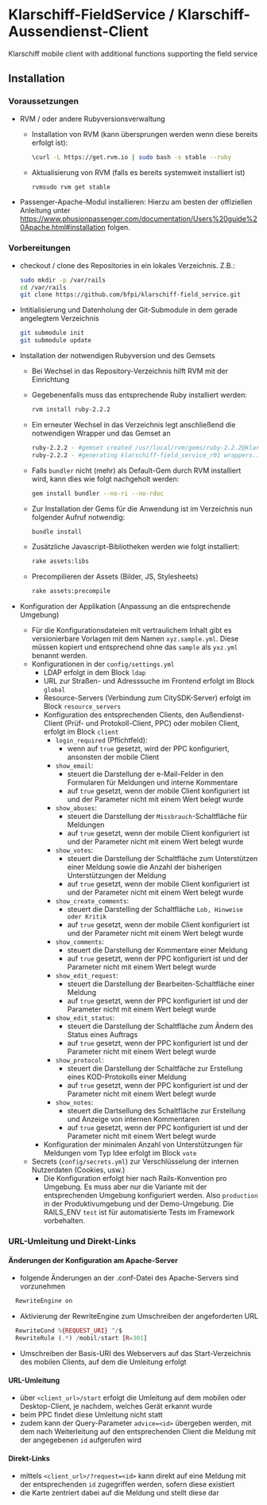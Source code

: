 # Klarschiff-FieldService / Klarschiff-Aussendienst-Client
Klarschiff mobile client with additional functions supporting the field service

## Installation
### Voraussetzungen
- RVM / oder andere Rubyversionsverwaltung
  - Installation von RVM (kann übersprungen werden wenn diese bereits erfolgt ist):
  
    ```bash
    \curl -L https://get.rvm.io | sudo bash -s stable --ruby
    ```
  - Aktualisierung von RVM (falls es bereits systemweit installiert ist)
  
    ```bash
    rvmsudo rvm get stable
    ```
- Passenger-Apache-Modul installieren:
  Hierzu am besten der offiziellen Anleitung unter https://www.phusionpassenger.com/documentation/Users%20guide%20Apache.html#installation folgen.
  
### Vorbereitungen
- checkout / clone des Repositories in ein lokales Verzeichnis. Z.B.:

  ```bash
  sudo mkdir -p /var/rails
  cd /var/rails
  git clone https://github.com/bfpi/klarschiff-field_service.git
  ```
- Intitialisierung und Datenholung der Git-Submodule in dem gerade angelegtem Verzeichnis

  ```bash
  git submodule init
  git submodule update
  ```
- Installation der notwendigen Rubyversion und des Gemsets
  - Bei Wechsel in das Repository-Verzeichnis hilft RVM mit der Einrichtung
  - Gegebenenfalls muss das entsprechende Ruby installiert werden:
  
    ```bash
    rvm install ruby-2.2.2
    ```
  - Ein erneuter Wechsel in das Verzeichnis legt anschließend die notwendigen Wrapper und das Gemset an
  
    ```bash
    ruby-2.2.2 - #gemset created /usr/local/rvm/gems/ruby-2.2.2@klarschiff-field_service_r01
    ruby-2.2.2 - #generating klarschiff-field_service_r01 wrappers................
    ```
  - Falls ```bundler``` nicht (mehr) als Default-Gem durch RVM installiert wird, kann dies wie folgt nachgeholt werden:
  
    ```bash
    gem install bundler --no-ri --no-rdoc
    ```
  - Zur Installation der Gems für die Anwendung ist im Verzeichnis nun folgender Aufruf notwendig:
  
    ```bash
    bundle install
    ```
  - Zusätzliche Javascript-Bibliotheken werden wie folgt installiert:
  
    ```bash
    rake assets:libs
    ```
  
  - Precompilieren der Assets (Bilder, JS, Stylesheets)
  
    ```bash
    rake assets:precompile
    ```
- Konfiguration der Applikation (Anpassung an die entsprechende Umgebung)
  - Für die Konfigurationsdateien mit vertraulichem Inhalt gibt es versionierbare Vorlagen mit dem Namen `xyz.sample.yml`. Diese müssen kopiert und entsprechend ohne das `sample` als `yxz.yml` benannt werden.
  - Konfigurationen in der `config/settings.yml`
    - LDAP erfolgt in dem Block `ldap`
    - URL zur Straßen- und Adresssuche im Frontend erfolgt im Block `global`
    - Resource-Servers (Verbindung zum CitySDK-Server) erfolgt im Block `resource_servers`
    - Konfiguration des entsprechenden Clients, den Außendienst-Client (Prüf- und Protokoll-Client, PPC) oder mobilen Client, erfolgt im Block `client`
      - `login_required` (Pflichtfeld): 
        - wenn auf `true` gesetzt, wird der PPC konfiguriert, ansonsten der mobile Client
      - `show_email`: 
        - steuert die Darstellung der e-Mail-Felder in den Formularen für Meldungen und interne Kommentare
        - auf `true` gesetzt, wenn der mobile Client konfiguriert ist und der Parameter nicht mit einem Wert belegt wurde
      - `show_abuses`:
        - steuert die Darstellung der `Missbrauch`-Schaltfläche für Meldungen
        - auf `true` gesetzt, wenn der mobile Client konfiguriert ist und der Parameter nicht mit einem Wert belegt wurde
      - `show_votes`:
        - steuert die Darstellung der Schaltfläche zum Unterstützen einer Meldung sowie die Anzahl der bisherigen Unterstützungen der Meldung
        - auf `true` gesetzt, wenn der mobile Client konfiguriert ist und der Parameter nicht mit einem Wert belegt wurde
      - `show_create_comments`:
        - steuert die Darstelling der Schaltfläche `Lob, Hinweise oder Kritik`
        - auf `true` gesetzt, wenn der mobile Client konfiguriert ist und der Parameter nicht mit einem Wert belegt wurde
      - `show_comments`:
        - steuert die Darstellung der Kommentare einer Meldung
        - auf `true` gesetzt, wenn der PPC konfiguriert ist und der Parameter nicht mit einem Wert belegt wurde
      - `show_edit_request`:
        - steuert die Darstellung der Bearbeiten-Schaltfläche einer Meldung
        - auf `true` gesetzt, wenn der PPC konfiguriert ist und der Parameter nicht mit einem Wert belegt wurde
      - `show_edit_status`:
        - steuert die Darstellung der Schaltfläche zum Ändern des Status eines Auftrags
        - auf `true` gesetzt, wenn der PPC konfiguriert ist und der Parameter nicht mit einem Wert belegt wurde
      - `show_protocol`:
        - steuert die Darstellung der Schaltfäche zur Erstellung eines KOD-Protokolls einer Meldung
        - auf `true` gesetzt, wenn der PPC konfiguriert ist und der Parameter nicht mit einem Wert belegt wurde
      - `show_notes`:
        - steuert die Dartsellung des Schaltfläche zur Erstellung und Anzeige von internen Kommentaren
        - auf `true` gesetzt, wenn der PPC konfiguriert ist und der Parameter nicht mit einem Wert belegt wurde
    - Konfiguration der minimalen Anzahl von Unterstützungen für Meldungen vom Typ Idee erfolgt im Block `vote`
  - Secrets (`config/secrets.yml`) zur Verschlüsselung der internen Nutzerdaten (Cookies, usw.)
    - Die Konfiguration erfolgt hier nach Rails-Konvention pro Umgebung. Es muss aber nur die Variante mit der entsprechenden Umgebung konfiguriert werden. Also `production` in der Produktivumgebung und der Demo-Umgebung. Die RAILS_ENV `test` ist für automatisierte Tests im Framework vorbehalten.

### URL-Umleitung und Direkt-Links

#### Änderungen der Konfiguration am Apache-Server
- folgende Änderungen an der .conf-Datei des Apache-Servers sind vorzunehmen
```php
  RewriteEngine on
```
- Aktivierung der RewriteEngine zum Umschreiben der angeforderten URL
```php
  RewriteCond %{REQUEST_URI} ^/$
  RewriteRule (.*) /mobil/start [R=301]
```
- Umschreiben der Basis-URI des Webservers auf das Start-Verzeichnis des mobilen Clients, auf dem die Umleitung erfolgt

#### URL-Umleitung
- über `<client_url>/start` erfolgt die Umleitung auf dem mobilen oder Desktop-Client, je nachdem, welches Gerät erkannt wurde
- beim PPC findet diese Umleitung nicht statt
- zudem kann der Query-Parameter `advice=<id>` übergeben werden, mit dem nach Weiterleitung auf den entsprechenden Client die Meldung mit der angegebenen `id` aufgerufen wird

#### Direkt-Links
- mittels `<client_url>/?request=<id>` kann direkt auf eine Meldung mit der entsprechenden `id` zugegriffen werden, sofern diese existiert
- die Karte zentriert dabei auf die Meldung und stellt diese dar
